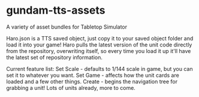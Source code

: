 # gundam-tts-assets
A variety of asset bundles for Tabletop Simulator

Haro.json is a TTS saved object, just copy it to your saved object folder and load it into your game!
Haro pulls the latest version of the unit code directly from the repository, overwriting itself, so every time you load it up it'll have the latest set of repository information.

Current feature list:
Set Scale - defaults to 1/144 scale in game, but you can set it to whatever you want.
Set Game - affects how the unit cards are loaded and a few other things.
Create - begins the navigation tree for grabbing a unit!  Lots of units already, more to come.
